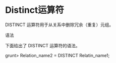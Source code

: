 # Distinct运算符

DISTINCT 运算符用于从关系中删除冗余（重复）元组。

语法

下面给出了 DISTINCT 运算符的语法。

grunt&gt; Relation\_name2 = DISTINCT Relatin\_name1;



